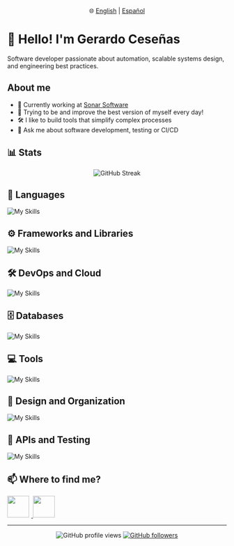 <p align="center">
  🌐
  <a href="README.md">English</a> |
  <a href="README.es.md">Español</a>
</p>

# 👋 Hello! I'm Gerardo Ceseñas
Software developer passionate about automation, scalable systems design, and engineering best practices.

## About me
- 🔭 Currently working at [Sonar Software](https://www.sonar.software)
- 🌱 Trying to be and improve the best version of myself every day!
- 🛠 I like to build tools that simplify complex processes
- 💬 Ask me about software development, testing or CI/CD

## 📊 Stats
<p align="center">
    <img src="https://streak-stats.demolab.com?user=GCesenas&theme=dark&hide_border=true&ring=FFA500&fire=FFA500&exclude_days=Sat,Sun" alt="GitHub Streak" />
</p>

## 🧰 Languages
![My Skills](https://skillicons.dev/icons?i=php,js,ts,html,css,bash,md,regex)

## ⚙️ Frameworks and Libraries
![My Skills](https://skillicons.dev/icons?i=laravel,react,vue,next,jquery,flutter,dart,graphql,vite,tailwind,bootstrap)

## 🛠️ DevOps and Cloud
![My Skills](https://skillicons.dev/icons?i=docker,githubactions,aws,azure,gcp)

## 🗄️ Databases
![My Skills](https://skillicons.dev/icons?i=mysql,postgres,sqlite,mongodb,redis,elasticsearch)

## 💻 Tools
![My Skills](https://skillicons.dev/icons?i=git,github,vscode,webstorm,phpstorm,npm,powershell,linux)

## 🎨 Design and Organization
![My Skills](https://skillicons.dev/icons?i=figma,notion)

## 🧪 APIs and Testing
![My Skills](https://skillicons.dev/icons?i=postman)


## 📫 Where to find me?
<p>
  <a href="https://www.linkedin.com/in/gcesenas/">
    <img src="https://skillicons.dev/icons?i=linkedin" height="50" style="margin-right: 5px;" />
  </a>
  <a href="mailto:gcesenasrivera@gmail.com">
    <img src="https://skillicons.dev/icons?i=gmail" height="50" />
  </a>
</p>

---

<div align="center">

![GitHub profile views](https://komarev.com/ghpvc/?username=GCesenas&color=blueviolet)
[![GitHub followers](https://img.shields.io/github/followers/GCesenas?style=social)](https://github.com/GCesenas)

</div>
